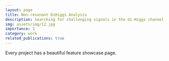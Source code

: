 ```yaml
---
layout: page
title: Non-resonant DiHiggs Analysis
description: Searching for challenging signals in the di-Higgs channel
img: assets/img/12.jpg
importance: 1
category: work
related_publications: true
---
```


Every project has a beautiful feature showcase page.
